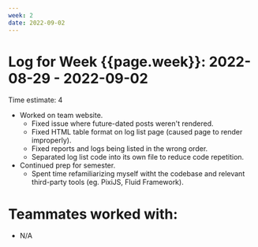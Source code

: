 ```yaml
---
week: 2
date: 2022-09-02
---
```

# Log for Week {{page.week}}: 2022-08-29 - 2022-09-02

Time estimate: 4

- Worked on team website.
  - Fixed issue where future-dated posts weren't rendered.
  - Fixed HTML table format on log list page (caused page to render improperly).
  - Fixed reports and logs being listed in the wrong order.
  - Separated log list code into its own file to reduce code repetition.
- Continued prep for semester.
  - Spent time refamiliarizing myself witht the codebase and relevant third-party tools (eg. PixiJS, Fluid Framework).

# Teammates worked with:
- N/A
